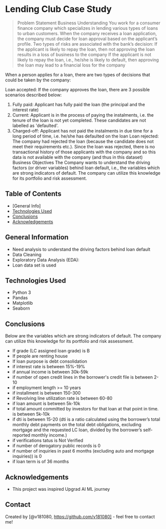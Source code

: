 # Lending Club Case Study
> Problem Statement
Business Understanding
You work for a consumer finance company which specializes in lending various types of loans to urban customers. When the company receives a loan application, the company must decide for loan approval based on the applicant’s profile. Two types of risks are associated with the bank’s decision:
If the applicant is likely to repay the loan, then not approving the loan results in a loss of business to the company
If the applicant is not likely to repay the loan, i.e., he/she is likely to default, then approving the loan may lead to a financial loss for the company
 
When a person applies for a loan, there are two types of decisions that could be taken by the company:

Loan accepted: If the company approves the loan, there are 3 possible scenarios described below:
1.	Fully paid: Applicant has fully paid the loan (the principal and the interest rate)
2.	Current: Applicant is in the process of paying the instalments, i.e. the tenure of the loan is not yet completed. These candidates are not labelled as 'defaulted'.
3.	Charged-off: Applicant has not paid the instalments in due time for a long period of time, i.e. he/she has defaulted on the loan 
Loan rejected: The company had rejected the loan (because the candidate does not meet their requirements etc.). Since the loan was rejected, there is no transactional history of those applicants with the company and so this data is not available with the company (and thus in this dataset)
Business Objectives
The Company wants to understand the driving factors (or driver variables) behind loan default, i.e., the variables which are strong indicators of default.  The company can utilize this knowledge for its portfolio and risk assessment.



## Table of Contents
* [General Info]
* [Technologies Used](#technologies-used)
* [Conclusions](#conclusions)
* [Acknowledgements](#acknowledgements)

<!-- You can include any other section that is pertinent to your problem -->

## General Information
- Need analysis to understand the driving factors behind loan default
- Data Cleaning
- Exploratory Data Analysis (EDA):
- Loan data set is used


## Technologies Used
- Python 3
- Pandas
- Matplotlib
- Seaborn


## Conclusions
Below are the variables which are strong indicators of default.  The company can utilize this knowledge for its portfolio and risk assessment.
- If grade (LC assigned loan grade) is B
- If people are renting house
- If loan purpose is debt consolidation
- if interest rate is between 15%-19%
- if annual income is between 30k-59k
- if number of open credit lines in the borrower's credit file is between 2-10
- if employment length >= 10 years
- if installment is between 150-300
- if Revolving line utilization rate is between 60-80
- if loan amount is between 5k-10k
- if total amount committed by investors for that loan at that point in time. is between 5k-10k
- if dti is between 15-20 (dti is a ratio calculated using the borrower’s total monthly debt payments on the total debt obligations, excluding mortgage and the requested LC loan, divided by the borrower’s self-reported monthly income.)
- if verifications tatus is Not Verified
- if number of derogatory public records is 0
- if number of inquiries in past 6 months (excluding auto and mortgage inquiries)) is 0
- if loan term is of 36 months

## Acknowledgements
- This project was inspired Upgrad AI ML journey


## Contact
Created by [@v181080, https://github.com/v181080] - feel free to contact me!
